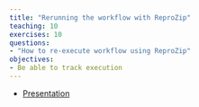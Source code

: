 ```yaml
---
title: "Rerunning the workflow with ReproZip"
teaching: 10
exercises: 10
questions:
- "How to re-execute workflow using ReproZip"
objectives:
- Be able to track execution
---
```



- [Presentation](../presentations/processing/#17)
